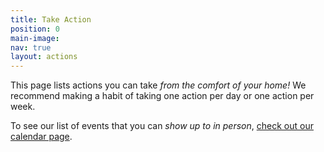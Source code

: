 ```yaml
---
title: Take Action
position: 0
main-image: 
nav: true
layout: actions
---
```


This page lists actions you can take _from the comfort of your home!_ We recommend making a habit of taking one action per day or one action per week.

To see our list of events that you can _show up to in person_, [check out our calendar page](/calendar).